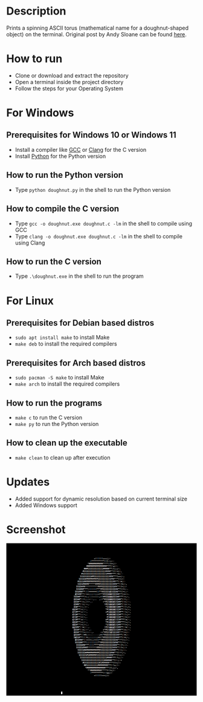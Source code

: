 # Description

Prints a spinning ASCII torus (mathematical name for a doughnut-shaped object) on the terminal. Original post by Andy Sloane can be found [here](https://www.a1k0n.net/2011/07/20/donut-math.html).

# How to run

* Clone or download and extract the repository
* Open a terminal inside the project directory
* Follow the steps for your Operating System

# For Windows

## Prerequisites for Windows 10 or Windows 11

* Install a compiler like [GCC](https://gcc.gnu.org/) or [Clang](https://clang.llvm.org/) for the C version
* Install [Python](https://www.python.org/) for the Python version

## How to run the Python version

* Type `python doughnut.py` in the shell to run the Python version

## How to compile the C version

* Type `gcc -o doughnut.exe doughnut.c -lm` in the shell to compile using GCC
* Type `clang -o doughnut.exe doughnut.c -lm` in the shell to compile using Clang

## How to run the C version

* Type `.\doughnut.exe` in the shell to run the program

# For Linux

## Prerequisites for Debian based distros

* `sudo apt install make` to install Make
* `make deb` to install the required compilers

## Prerequisites for Arch based distros

* `sudo pacman -S make` to install Make
* `make arch` to install the required compilers

## How to run the programs

* `make c` to run the C version
* `make py` to run the Python version

## How to clean up the executable

* `make clean` to clean up after execution

# Updates

* Added support for dynamic resolution based on current terminal size
* Added Windows support

# Screenshot

![Screenshot](https://github.com/arkorty/Spinning-ASCII-Torus/blob/main/blob/screenshot.png)
